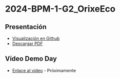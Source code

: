 # 2024-BPM-1-G2_OrixeEco

## Presentación

- [Visualización en Github](https://github.com/CampusDual/2024-BPM-1-G2_OrixeEco/blob/main/Market%20Place%20Orixe%20Eco.pdf)
- [Descargar PDF](https://raw.github.com/CampusDual/2024-BPM-1-G2_OrixeEco/main/Market%20Place%20Orixe%20Eco.pdf)

## Vídeo Demo Day

- [Enlace al vídeo]() - Próximamente
